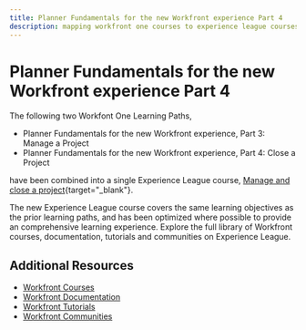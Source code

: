 ```yaml
---
title: Planner Fundamentals for the new Workfront experience Part 4
description: mapping workfront one courses to experience league courses
---
```

# Planner Fundamentals for the new Workfront experience Part 4

The following two Workfont One Learning Paths,

* Planner Fundamentals for the new Workfront experience, Part 3: Manage a Project
* Planner Fundamentals for the new Workfront experience, Part 4: Close a Project

have been combined into a single Experience League course, [Manage and close a project](https://experienceleague.adobe.com/?recommended=Workfront-U-1-2022.2.planners){target="_blank"}.

The new Experience League course covers the same learning objectives as the prior learning paths, and has been optimized where possible to provide an comprehensive learning experience.  Explore the full library of Workfront courses, documentation, tutorials and communities on Experience League.

## Additional Resources

* [Workfront Courses](https://experienceleague.adobe.com/?lang=en&Solution=Workfront#courses)
* [Workfront Documentation](https://experienceleague.adobe.com/docs/workfront.html)
* [Workfront Tutorials](https://experienceleague.adobe.com/docs/workfront-learn/tutorials-workfront/home.html)
* [Workfront Communities](https://experienceleaguecommunities.adobe.com/t5/workfront/ct-p/workfront)
